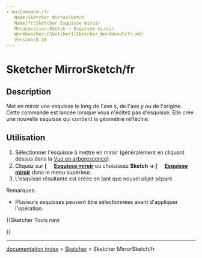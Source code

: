 ```yaml
---
- GuiCommand:/fr
   Name:Sketcher MirrorSketch
   Name/fr:Sketcher Esquisse miroir
   MenuLocation:Sketch → Esquisse miroir
   Workbenches:[Sketcher](Sketcher_Workbench/fr.md)
   Version:0.16
---
```


# Sketcher MirrorSketch/fr

## Description

Met en miroir une esquisse le long de l\'axe x, de l\'axe y ou de l\'origine. Cette commande est lancée lorsque vous n\'éditez pas d\'esquisse. Elle crée une nouvelle esquisse qui contient la géométrie réfléchie.

## Utilisation

1.  Sélectionner l\'esquisse à mettre en miroir (généralement en cliquant dessus dans la [Vue en arborescence](Tree_view/fr.md)).
2.  Cliquez sur **[<img src=images/Sketcher_MirrorSketch.svg style="width:16px"> [Esquisse miroir](Sketcher_MirrorSketch/fr.md)** ou choisissez **Sketch → [<img src=images/Sketcher_MirrorSketch.svg style="width:16px"> [Esquisse miroir](Sketcher_MirrorSketch/fr.md)** dans le menu supérieur.
3.  L\'esquisse résultante est créée en tant que nouvel objet séparé.

Remarques:

-   Plusieurs esquisses peuvent être sélectionnées avant d\'appliquer l\'opération.





{{Sketcher Tools navi

}}

---
[documentation index](../README.md) > [Sketcher](Sketcher_Workbench.md) > Sketcher MirrorSketch/fr
